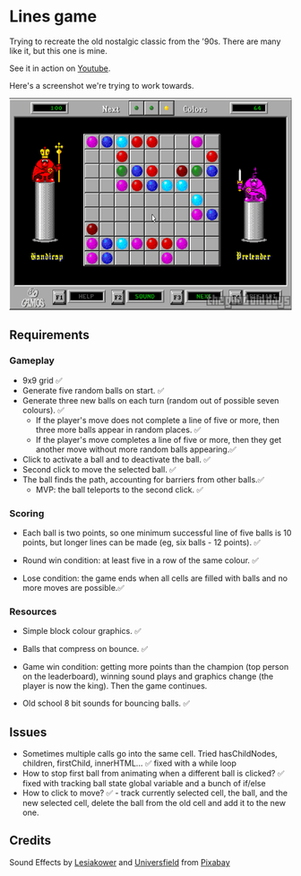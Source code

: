 # Lines game

Trying to recreate the old nostalgic classic from the '90s. There are many like it, but this one is mine.

See it in action on [Youtube](https://www.youtube.com/watch?v=8GI4A-FGZKE).

Here's a screenshot we're trying to work towards.

![Color Lines game screenshot](/images/original-game-image.png "Color Lines Game")

## Requirements

### Gameplay

- 9x9 grid ✅
- Generate five random balls on start. ✅
- Generate three new balls on each turn (random out of possible seven colours). ✅
  - If the player's move does not complete a line of five or more, then three more balls appear in random places. ✅
  - If the player's move completes a line of five or more, then they get another move without more random balls appearing.✅
- Click to activate a ball and to deactivate the ball. ✅
- Second click to move the selected ball. ✅
- The ball finds the path, accounting for barriers from other balls.✅
  - MVP: the ball teleports to the second click. ✅

### Scoring

- Each ball is two points, so one minimum successful line of five balls is 10 points, but longer lines can be made (eg, six balls - 12 points). ✅

- Round win condition: at least five in a row of the same colour. ✅

- Lose condition: the game ends when all cells are filled with balls and no more moves are possible.✅

### Resources

- Simple block colour graphics. ✅

- Balls that compress on bounce. ✅

- Game win condition: getting more points than the champion (top person on the leaderboard), winning sound plays and graphics change (the player is now the king). Then the game continues.

- Old school 8 bit sounds for bouncing balls. ✅

## Issues

- Sometimes multiple calls go into the same cell. Tried hasChildNodes, children, firstChild, innerHTML... ✅ fixed with a while loop
- How to stop first ball from animating when a different ball is clicked? ✅ fixed with tracking ball state global variable and a bunch of if/else
- How to click to move? ✅ - track currently selected cell, the ball, and the new selected cell, delete the ball from the old cell and add it to the new one.

## Credits

Sound Effects by <a href="https://pixabay.com/users/lesiakower-25701529/?utm_source=link-attribution&utm_medium=referral&utm_campaign=music&utm_content=151796">Lesiakower</a>
and <a href="https://pixabay.com/users/universfield-28281460/?utm_source=link-attribution&utm_medium=referral&utm_campaign=music&utm_content=323603">Universfield</a> from <a href="https://pixabay.com/sound-effects//?utm_source=link-attribution&utm_medium=referral&utm_campaign=music&utm_content=323603">Pixabay</a>
